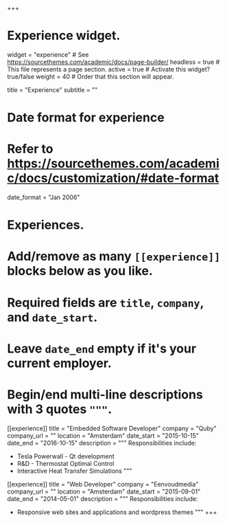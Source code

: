 +++
# Experience widget.
widget = "experience"  # See https://sourcethemes.com/academic/docs/page-builder/
headless = true  # This file represents a page section.
active = true  # Activate this widget? true/false
weight = 40  # Order that this section will appear.

title = "Experience"
subtitle = ""

# Date format for experience
#   Refer to https://sourcethemes.com/academic/docs/customization/#date-format
date_format = "Jan 2006"

# Experiences.
#   Add/remove as many `[[experience]]` blocks below as you like.
#   Required fields are `title`, `company`, and `date_start`.
#   Leave `date_end` empty if it's your current employer.
#   Begin/end multi-line descriptions with 3 quotes `"""`.
[[experience]]
  title = "Embedded Software Developer"
  company = "Quby"
  company_url = ""
  location = "Amsterdam"
  date_start = "2015-10-15"
  date_end = "2016-10-15"
  description = """
  Responsibilities include:
  
  * Tesla Powerwall - Qt development
  * R&D - Thermostat Optimal Control
  * Interactive Heat Transfer Simulations
  """

[[experience]]
  title = "Web Developer"
  company = "Eenvoudmedia"
  company_url = ""
  location = "Amsterdam"
  date_start = "2015-09-01"
  date_end = "2014-05-01"
  description = """
  Responsibilities include:
  
  * Responsive web sites and applications and wordpress themes
"""
+++
